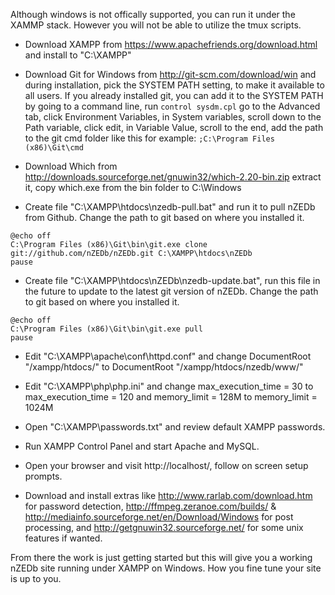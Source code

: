 Although windows is not offically supported, you can run it under the XAMMP stack. However you will not be able to utilize the tmux scripts.

* Download XAMPP from https://www.apachefriends.org/download.html and install to "C:\XAMPP\"   

* Download Git for Windows from http://git-scm.com/download/win and during installation, pick the SYSTEM PATH setting, to make it available to all users. If you already installed git, you can add it to the SYSTEM PATH by going to a command line, run `control sysdm.cpl` go to the Advanced tab, click Environment Variables, in System variables, scroll down to the Path variable, click edit, in Variable Value, scroll to the end, add the path to the git cmd folder like this for example: `;C:\Program Files (x86)\Git\cmd`

* Download Which from http://downloads.sourceforge.net/gnuwin32/which-2.20-bin.zip extract it, copy which.exe from the bin folder to C:\Windows

* Create file "C:\XAMPP\htdocs\nzedb-pull.bat" and run it to pull nZEDb from Github. Change the path to git based on where you installed it.

```
@echo off  
C:\Program Files (x86)\Git\bin\git.exe clone git://github.com/nZEDb/nZEDb.git C:\XAMPP\htdocs\nZEDb  
pause  
```

* Create file "C:\XAMPP\htdocs\nZEDb\nzedb-update.bat", run this file in the future to update to the latest git version of nZEDb. Change the path to git based on where you installed it.

```
@echo off  
C:\Program Files (x86)\Git\bin\git.exe pull  
pause  
```

* Edit "C:\XAMPP\apache\conf\httpd.conf" and change DocumentRoot "/xampp/htdocs/" to DocumentRoot "/xampp/htdocs/nzedb/www/"  

* Edit "C:\XAMPP\php\php.ini" and change max_execution_time = 30 to max_execution_time = 120 and memory_limit = 128M to memory_limit = 1024M  

* Open "C:\XAMPP\passwords.txt" and review default XAMPP passwords.  

* Run XAMPP Control Panel and start Apache and MySQL.  

* Open your browser and visit http://localhost/, follow on screen setup prompts.  

* Download and install extras like http://www.rarlab.com/download.htm for password detection, http://ffmpeg.zeranoe.com/builds/ & http://mediainfo.sourceforge.net/en/Download/Windows for post processing, and http://getgnuwin32.sourceforge.net/ for some unix features if wanted.

From there the work is just getting started but this will give you a working nZEDb site running under XAMPP on Windows. How you fine tune your site is up to you.

